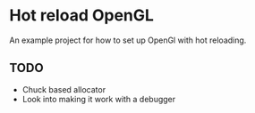 # Hot reload OpenGL

An example project for how to set up OpenGl with hot reloading.

## TODO

* Chuck based allocator
* Look into making it work with a debugger
